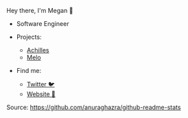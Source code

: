 Hey there, I'm Megan 👋

- Software Engineer
- Projects:
  - [Achilles](https://www.achilles.run)
  - [Melo](https://www.melo-app.org)

- Find me:
  - [Twitter 🐦](https://twitter.com/codeyams)
  - [Website 🍠](https://www.megancooper.com/)

Source: https://github.com/anuraghazra/github-readme-stats

